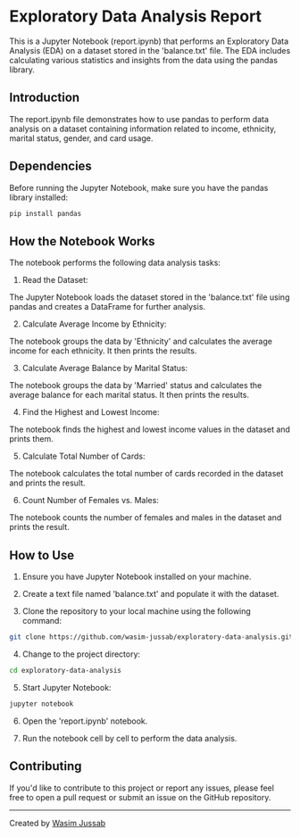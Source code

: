 # Exploratory Data Analysis Report

This is a Jupyter Notebook (report.ipynb) that performs an Exploratory Data Analysis (EDA) on a dataset stored in the 'balance.txt' file. The EDA includes calculating various statistics and insights from the data using the pandas library.

## Introduction

The report.ipynb file demonstrates how to use pandas to perform data analysis on a dataset containing information related to income, ethnicity, marital status, gender, and card usage.

## Dependencies

Before running the Jupyter Notebook, make sure you have the pandas library installed:

```bash
pip install pandas
```

## How the Notebook Works

The notebook performs the following data analysis tasks:

1. Read the Dataset:

The Jupyter Notebook loads the dataset stored in the 'balance.txt' file using pandas and creates a DataFrame for further analysis.

2. Calculate Average Income by Ethnicity:

The notebook groups the data by 'Ethnicity' and calculates the average income for each ethnicity. It then prints the results.

3. Calculate Average Balance by Marital Status:

The notebook groups the data by 'Married' status and calculates the average balance for each marital status. It then prints the results.

4. Find the Highest and Lowest Income:

The notebook finds the highest and lowest income values in the dataset and prints them.

5. Calculate Total Number of Cards:

The notebook calculates the total number of cards recorded in the dataset and prints the result.

6. Count Number of Females vs. Males:

The notebook counts the number of females and males in the dataset and prints the result.

## How to Use

1. Ensure you have Jupyter Notebook installed on your machine.

2. Create a text file named 'balance.txt' and populate it with the dataset.

3. Clone the repository to your local machine using the following command:

```bash
git clone https://github.com/wasim-jussab/exploratory-data-analysis.git
```

4. Change to the project directory:

```bash
cd exploratory-data-analysis
```

5. Start Jupyter Notebook:

```bash
jupyter notebook
```

6. Open the 'report.ipynb' notebook.

7. Run the notebook cell by cell to perform the data analysis.

## Contributing

If you'd like to contribute to this project or report any issues, please feel free to open a pull request or submit an issue on the GitHub repository.

---
Created by [Wasim Jussab](https://github.com/wasim-jussab)
```

